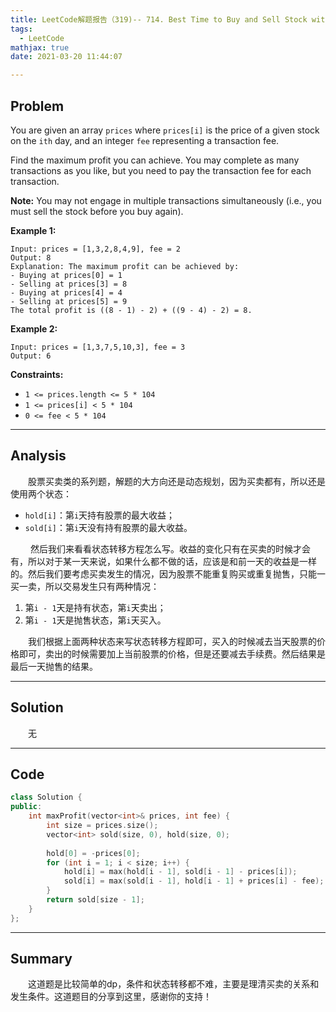```yaml
---
title: LeetCode解题报告（319)-- 714. Best Time to Buy and Sell Stock with Transaction Fee
tags:
  - LeetCode
mathjax: true
date: 2021-03-20 11:44:07

---
```


## Problem

You are given an array `prices` where `prices[i]` is the price of a given stock on the `ith` day, and an integer `fee` representing a transaction fee.

Find the maximum profit you can achieve. You may complete as many transactions as you like, but you need to pay the transaction fee for each transaction.

**Note:** You may not engage in multiple transactions simultaneously (i.e., you must sell the stock before you buy again).

<!-- more -->

**Example 1:**

```
Input: prices = [1,3,2,8,4,9], fee = 2
Output: 8
Explanation: The maximum profit can be achieved by:
- Buying at prices[0] = 1
- Selling at prices[3] = 8
- Buying at prices[4] = 4
- Selling at prices[5] = 9
The total profit is ((8 - 1) - 2) + ((9 - 4) - 2) = 8.
```

**Example 2:**

```
Input: prices = [1,3,7,5,10,3], fee = 3
Output: 6
```

**Constraints:**

- `1 <= prices.length <= 5 * 104`
- `1 <= prices[i] < 5 * 104`
- `0 <= fee < 5 * 104`

------

## Analysis

&emsp;&emsp;股票买卖类的系列题，解题的大方向还是动态规划，因为买卖都有，所以还是使用两个状态：

- `hold[i]`：第`i`天持有股票的最大收益；
- `sold[i]`：第`i`天没有持有股票的最大收益。

&emsp;&emsp; 然后我们来看看状态转移方程怎么写。收益的变化只有在买卖的时候才会有，所以对于某一天来说，如果什么都不做的话，应该是和前一天的收益是一样的。然后我们要考虑买卖发生的情况，因为股票不能重复购买或重复抛售，只能一买一卖，所以交易发生只有两种情况：

1. 第`i - 1`天是持有状态，第`i`天卖出；
2. 第`i - 1`天是抛售状态，第`i`天买入。

&emsp;&emsp;我们根据上面两种状态来写状态转移方程即可，买入的时候减去当天股票的价格即可，卖出的时候需要加上当前股票的价格，但是还要减去手续费。然后结果是最后一天抛售的结果。

------

## Solution

&emsp;&emsp;无

------

## Code

```c++
class Solution {
public:
    int maxProfit(vector<int>& prices, int fee) {
        int size = prices.size();
        vector<int> sold(size, 0), hold(size, 0);
        
        hold[0] = -prices[0];
        for (int i = 1; i < size; i++) {
            hold[i] = max(hold[i - 1], sold[i - 1] - prices[i]);
            sold[i] = max(sold[i - 1], hold[i - 1] + prices[i] - fee);
        }
        return sold[size - 1];
    }
};
```

------

## Summary

&emsp;&emsp;这道题是比较简单的dp，条件和状态转移都不难，主要是理清买卖的关系和发生条件。这道题目的分享到这里，感谢你的支持！
